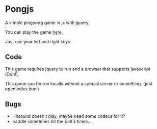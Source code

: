 # Pongjs #

A simple pingpong game in js with jquery.

You can play the game [here](https://raptorcloud.net/school/periode2/sct/pongjs).

Just use your left and right keys.

## Code ##

This game requires jquery to run and a browser that supports javascript (Duh!).

This game can be run locally without a special server or something. (just open index.html)

## Bugs ##

 - Hitsound doesn't play, maybe need some codecs for it?
 - paddle sometimes hit the ball 3 times...